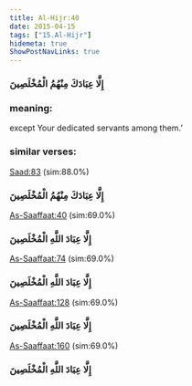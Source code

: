 ```yaml
---
title: Al-Hijr:40
date: 2015-04-15
tags: ["15.Al-Hijr"]
hidemeta: true 
ShowPostNavLinks: true 
---
```

### إِلَّا عِبَادَكَ مِنْهُمُ الْمُخْلَصِينَ
### meaning: 
except Your dedicated servants among them.’
### similar verses: 

[Saad:83](/38/83) (sim:88.0%)

### إِلَّا عِبَادَكَ مِنْهُمُ الْمُخْلَصِينَ

[As-Saaffaat:40](/37/40) (sim:69.0%)

### إِلَّا عِبَادَ اللَّهِ الْمُخْلَصِينَ

[As-Saaffaat:74](/37/74) (sim:69.0%)

### إِلَّا عِبَادَ اللَّهِ الْمُخْلَصِينَ

[As-Saaffaat:128](/37/128) (sim:69.0%)

### إِلَّا عِبَادَ اللَّهِ الْمُخْلَصِينَ

[As-Saaffaat:160](/37/160) (sim:69.0%)

### إِلَّا عِبَادَ اللَّهِ الْمُخْلَصِينَ
